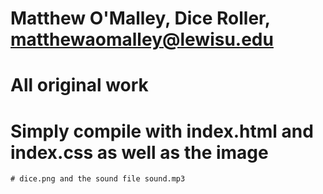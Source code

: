 # Matthew O'Malley, Dice Roller, matthewaomalley@lewisu.edu
# All original work
# Simply compile with index.html and index.css as well as the image
	# dice.png and the sound file sound.mp3